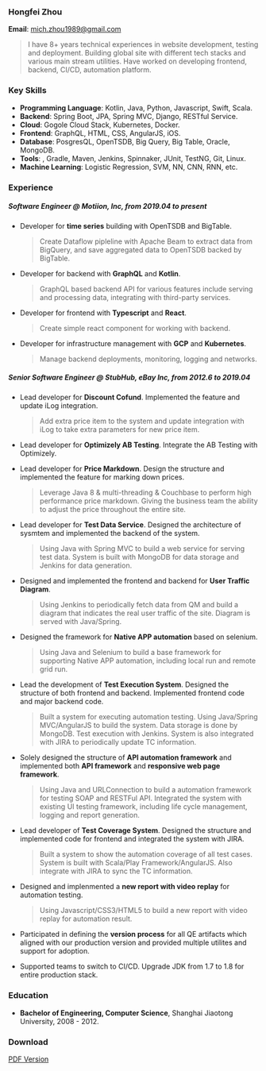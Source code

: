 
### Hongfei Zhou
**Email**: mich.zhou1989@gmail.com  

> I have 8+ years technical experiences in website development, testing and deployment. Building global site with different tech stacks and various main stream utilities. Have worked on developing frontend, backend, CI/CD, automation platform.

### Key Skills
* **Programming Language**: Kotlin, Java, Python, Javascript, Swift, Scala.
* **Backend**: Spring Boot, JPA, Spring MVC, Django, RESTful Service.
* **Cloud**: Gogole Cloud Stack, Kubernetes, Docker.
* **Frontend**: GraphQL, HTML, CSS, AngularJS, iOS.
* **Database**: PosgresQL, OpenTSDB, Big Query, Big Table, Oracle, MongoDB.
* **Tools**: , Gradle, Maven, Jenkins, Spinnaker, JUnit, TestNG, Git, Linux.
* **Machine Learning**: Logistic Regression, SVM, NN, CNN, RNN, etc.

### Experience

##### Software Engineer @ Motiion, Inc, *from 2019.04 to present*

* Developer for **time series** building with OpenTSDB and BigTable.

	> Create Dataflow pipleline with Apache Beam to extract data from BigQuery, and save aggregated data to OpenTSDB backed by BigTable.

* Developer for backend with **GraphQL** and **Kotlin**.

	> GraphQL based backend API for various features include serving and processing data, integrating with third-party services.

* Developer for frontend with **Typescript** and **React**.

   > Create simple react component for working with backend.
    
* Developer for infrastructure management with **GCP** and **Kubernetes**.

	> Manage backend deployments, monitoring, logging and networks.

##### Senior Software Engineer @ StubHub, eBay Inc, *from 2012.6 to 2019.04*

* Lead developer for **Discount Cofund**. Implemented the feature and update iLog integration.

	> Add extra price item to the system and update integration with iLog to take extra parameters for new price item.

* Lead developer for **Optimizely AB Testing**. Integrate the AB Testing with Optimizely.

* Lead developer for **Price Markdown**. Design the structure and implemented the feature for marking down prices.
	> Leverage Java 8 & multi-threading & Couchbase to perform high performance price markdown. Giving the business team the ability to adjust the price throughout the entire site.

* Lead developer for **Test Data Service**. Designed the architecture of sysmtem and implemented the backend of the system.
	> Using Java with Spring MVC to build a web service for serving test data. System is built with MongoDB for data storage and Jenkins for data generation.
	
* Designed and implemented the frontend and backend for **User Traffic Diagram**. 
	> Using Jenkins to periodically fetch data from QM and build a diagram that indicates the real user traffic of the site. Diagram is served with Java/Spring.
	
* Designed the framework for **Native APP automation** based on selenium.
	> Using Java and Selenium to build a base framework for supporting Native APP automation, including local run and remote grid run.
	
* Lead the development of **Test Execution System**. Designed the structure of both frontend and backend. Implemented frontend code and major backend code.
	> Built a system for executing automation testing. Using Java/Spring MVC/AngularJS to build the system. Data storage is done by MongoDB. Test execution with Jenkins. System is also integrated with JIRA to periodically update TC information.
	
* Solely designed the structure of **API automation framework** and implemented both **API framework** and **responsive web page framework**.
	> Using Java and URLConnection to build a automation framework for testing SOAP and RESTFul API. Integrated the system with existing UI testing framework, including life cycle management, logging and report generation.
	
* Lead developer of **Test Coverage System**. Designed the structure and implemented code for frontend and integrated the system with JIRA.
	> Built a system to show the automation coverage of all test cases. System is built with Scala/Play Framework/AngularJS. Also integrate with JIRA to sync the TC information.
	
* Designed and implenmented a **new report with video replay** for automation testing.
	> Using Javascript/CSS3/HTML5 to build a new report with video replay for automation result.
	
* Participated in defining the **version process** for all QE artifacts which aligned with our production version and provided multiple utilites and support for adoption.

* Supported teams to switch to CI/CD. Upgrade JDK from 1.7 to 1.8 for entire production stack.

### Education
* **Bachelor of Engineering, Computer Science**, Shanghai Jiaotong University, 2008 - 2012.

### Download  
[PDF Version](hongfei.pdf)
